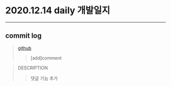 # 2020.12.14 daily 개발일지
--- 
## commit log
> [github](https://github.com/junwkdd/vuivei/commits/main)
>> [add]comment

> DESCRIPTION
>> 댓글 기능 추가